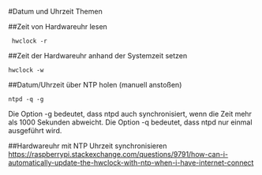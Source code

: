 #Datum und Uhrzeit Themen

##Zeit von Hardwareuhr lesen

     hwclock -r
     
##Zeit der Hardwareuhr anhand der Systemzeit setzen

    hwclock -w
    
##Datum/Uhrzeit über NTP holen (manuell anstoßen)

    ntpd -q -g
    
Die Option -g bedeutet, dass ntpd auch synchronisiert, wenn die Zeit mehr als 1000 Sekunden abweicht. Die Option -q bedeutet, dass ntpd nur einmal ausgeführt wird.

##Hardwareuhr mit NTP Uhrzeit synchronisieren
    https://raspberrypi.stackexchange.com/questions/9791/how-can-i-automatically-update-the-hwclock-with-ntp-when-i-have-internet-connect
